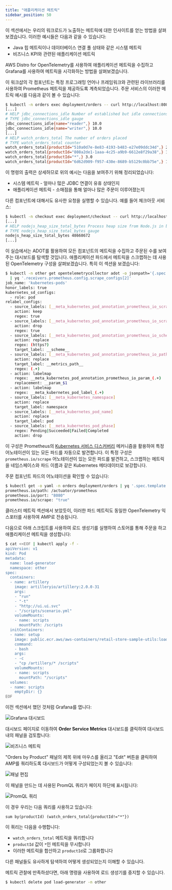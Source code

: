```yaml
---
title: "애플리케이션 메트릭"
sidebar_position: 50
---
```


이 섹션에서는 우리의 워크로드가 노출하는 메트릭에 대한 인사이트를 얻는 방법을 살펴보겠습니다. 이러한 예시들은 다음과 같을 수 있습니다:

- Java 힙 메트릭이나 데이터베이스 연결 풀 상태와 같은 시스템 메트릭
- 비즈니스 KPI와 관련된 애플리케이션 메트릭

AWS Distro for OpenTelemetry를 사용하여 애플리케이션 메트릭을 수집하고 Grafana를 사용하여 메트릭을 시각화하는 방법을 살펴보겠습니다.

이 워크샵의 각 컴포넌트는 특정 프로그래밍 언어나 프레임워크와 관련된 라이브러리를 사용하여 Prometheus 메트릭을 제공하도록 계측되었습니다. 주문 서비스의 이러한 메트릭 예시를 다음과 같이 볼 수 있습니다:

```bash
$ kubectl -n orders exec deployment/orders -- curl http://localhost:8080/actuator/prometheus
[...]
# HELP jdbc_connections_idle Number of established but idle connections.
# TYPE jdbc_connections_idle gauge
jdbc_connections_idle{name="reader",} 10.0
jdbc_connections_idle{name="writer",} 10.0
[...]
# HELP watch_orders_total The number of orders placed
# TYPE watch_orders_total counter
watch_orders_total{productId="510a0d7e-8e83-4193-b483-e27e09ddc34d",} 2.0
watch_orders_total{productId="808a2de1-1aaa-4c25-a9b9-6612e8f29a38",} 1.0
watch_orders_total{productId="*",} 3.0
watch_orders_total{productId="6d62d909-f957-430e-8689-b5129c0bb75e",} 1.0
```

이 명령의 출력은 상세하므로 위의 예시는 다음을 보여주기 위해 정리되었습니다:

- 시스템 메트릭 - 얼마나 많은 JDBC 연결이 유휴 상태인지
- 애플리케이션 메트릭 - 소매점을 통해 얼마나 많은 주문이 이루어졌는지

다른 컴포넌트에 대해서도 유사한 요청을 실행할 수 있습니다. 예를 들어 체크아웃 서비스:

```bash
$ kubectl -n checkout exec deployment/checkout -- curl http://localhost:8080/metrics
[...]
# HELP nodejs_heap_size_total_bytes Process heap size from Node.js in bytes.
# TYPE nodejs_heap_size_total_bytes gauge
nodejs_heap_size_total_bytes 48668672
[...]
```

이 실습에서는 ADOT를 활용하여 모든 컴포넌트의 메트릭을 수집하고 주문된 수를 보여주는 대시보드를 탐색할 것입니다. 애플리케이션 파드에서 메트릭을 스크랩하는 데 사용된 OpenTelemetry 구성을 살펴보겠습니다. 특히 이 섹션을 보겠습니다:

```bash
$ kubectl -n other get opentelemetrycollector adot -o jsonpath='{.spec.config}' \
  | yq '.receivers.prometheus.config.scrape_configs[2]'
job_name: 'kubernetes-pods'
honor_labels: true
kubernetes_sd_configs:
  - role: pod
relabel_configs:
  - source_labels: [__meta_kubernetes_pod_annotation_prometheus_io_scrape]
    action: keep
    regex: true
  - source_labels: [__meta_kubernetes_pod_annotation_prometheus_io_scrape_slow]
    action: drop
    regex: true
  - source_labels: [__meta_kubernetes_pod_annotation_prometheus_io_scheme]
    action: replace
    regex: (https?)
    target_label: __scheme__
  - source_labels: [__meta_kubernetes_pod_annotation_prometheus_io_path]
    action: replace
    target_label: __metrics_path__
    regex: (.+)
  - action: labelmap
    regex: __meta_kubernetes_pod_annotation_prometheus_io_param_(.+)
    replacement: __param_$1
  - action: labelmap
    regex: __meta_kubernetes_pod_label_(.+)
  - source_labels: [__meta_kubernetes_namespace]
    action: replace
    target_label: namespace
  - source_labels: [__meta_kubernetes_pod_name]
    action: replace
    target_label: pod
  - source_labels: [__meta_kubernetes_pod_phase]
    regex: Pending|Succeeded|Failed|Completed
    action: drop
```

이 구성은 Prometheus의 [Kubernetes 서비스 디스커버리](https://prometheus.io/docs/prometheus/latest/configuration/configuration/#kubernetes_sd_config) 메커니즘을 활용하여 특정 어노테이션이 있는 모든 파드를 자동으로 발견합니다. 이 특정 구성은 `prometheus.io/scrape` 어노테이션이 있는 모든 파드를 발견하고, 스크랩하는 메트릭을 네임스페이스와 파드 이름과 같은 Kubernetes 메타데이터로 보강합니다.

주문 컴포넌트 파드의 어노테이션을 확인할 수 있습니다:

```bash
$ kubectl get -o yaml -n orders deployment/orders | yq '.spec.template.metadata.annotations'
prometheus.io/path: /actuator/prometheus
prometheus.io/port: "8080"
prometheus.io/scrape: "true"
```

클러스터 메트릭 섹션에서 보았듯이, 이러한 파드 메트릭도 동일한 OpenTelemetry 익스포터를 사용하여 AMP로 전송됩니다.

다음으로 아래 스크립트를 사용하여 로드 생성기를 실행하여 스토어를 통해 주문을 하고 애플리케이션 메트릭을 생성합니다:

```bash test=false
$ cat <<EOF | kubectl apply -f -
apiVersion: v1
kind: Pod
metadata:
  name: load-generator
  namespace: other
spec:
  containers:
  - name: artillery
    image: artilleryio/artillery:2.0.0-31
    args:
    - "run"
    - "-t"
    - "http://ui.ui.svc"
    - "/scripts/scenario.yml"
    volumeMounts:
    - name: scripts
      mountPath: /scripts
  initContainers:
  - name: setup
    image: public.ecr.aws/aws-containers/retail-store-sample-utils:load-gen.0.4.0
    command:
    - bash
    args:
    - -c
    - "cp /artillery/* /scripts"
    volumeMounts:
    - name: scripts
      mountPath: "/scripts"
  volumes:
  - name: scripts
    emptyDir: {}
EOF
```

이전 섹션에서 했던 것처럼 Grafana를 엽니다:

![Grafana 대시보드](./assets/order-service-metrics-dashboard.webp)

대시보드 페이지로 이동하여 **Order Service Metrics** 대시보드를 클릭하여 대시보드 내의 패널을 검토합니다:

![비즈니스 메트릭](./assets/retailMetrics.webp)

"Orders by Product" 패널의 제목 위에 마우스를 올리고 "Edit" 버튼을 클릭하여 AMP를 쿼리하도록 대시보드가 어떻게 구성되었는지 볼 수 있습니다:

![패널 편집](./assets/editPanel.webp)

이 패널을 만드는 데 사용된 PromQL 쿼리가 페이지 하단에 표시됩니다:

![PromQL 쿼리](./assets/promqlQuery.webp)

이 경우 우리는 다음 쿼리를 사용하고 있습니다:

```text
sum by(productId) (watch_orders_total{productId!="*"})
```

이 쿼리는 다음을 수행합니다:

- `watch_orders_total` 메트릭을 쿼리합니다
- `productId` 값이 `*`인 메트릭을 무시합니다
- 이러한 메트릭을 합산하고 `productId`로 그룹화합니다

다른 패널들도 유사하게 탐색하여 어떻게 생성되었는지 이해할 수 있습니다.

메트릭 관찰에 만족하셨다면, 아래 명령을 사용하여 로드 생성기를 중지할 수 있습니다.

```bash timeout=180 test=false
$ kubectl delete pod load-generator -n other
```